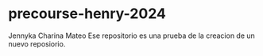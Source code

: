 # precourse-henry-2024
Jennyka Charina Mateo
Ese repositorio es una prueba de la creacion de un nuevo reposiorio.

